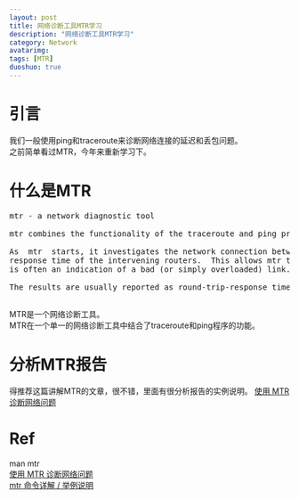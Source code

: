 ```yaml
---
layout: post
title: 网络诊断工具MTR学习
description: "网络诊断工具MTR学习"
category: Network
avatarimg:
tags: [MTR]
duoshuo: true
---
```


# 引言
我们一般使用ping和traceroute来诊断网络连接的延迟和丢包问题。  
之前简单看过MTR，今年来重新学习下。

# 什么是MTR
<pre>
mtr - a network diagnostic tool

mtr combines the functionality of the traceroute and ping programs in a single network diagnostic tool.

As  mtr  starts, it investigates the network connection between the host mtr runs on and HOSTNAME.  by sending packets with purposely low TTLs. It continues to send packets with low TTL, noting the
response time of the intervening routers.  This allows mtr to print the response percentage and response times of the internet route to HOSTNAME.  A sudden increase in packet loss or response  time
is often an indication of a bad (or simply overloaded) link.

The results are usually reported as round-trip-response times in miliseconds and the percentage of packetloss.

</pre>

MTR是一个网络诊断工具。  
MTR在一个单一的网络诊断工具中结合了traceroute和ping程序的功能。


# 分析MTR报告
得推荐这篇讲解MTR的文章，很不错，里面有很分析报告的实例说明。
[使用 MTR 诊断网络问题](https://meiriyitie.com/2015/05/26/diagnosing-network-issues-with-mtr)  


# Ref
man mtr  
[使用 MTR 诊断网络问题](https://meiriyitie.com/2015/05/26/diagnosing-network-issues-with-mtr)   
[mtr 命令详解 / 举例说明](http://blog.hexu.org/archives/1050.shtml)  

